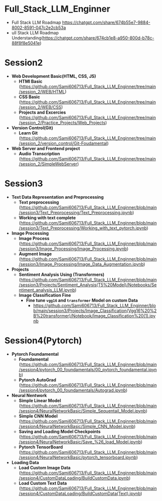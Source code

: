 # Full_Stack_LLM_Enginner
- Full Stack LLM Roadmap https://chatgpt.com/share/674b55e7-9884-8002-8591-047c2e2cb53a
- ull Stack LLM Roadmap Understanding(https://chatgpt.com/share/674cb1e8-a950-800d-b78c-88f8f8e5041e)

# Session2
  - **Web Development Basic(HTML, CSS, JS)**
    - **HTMl Basic** (https://github.com/Sami606713/Full_Stack_LLM_Enginner/tree/main/session_2/WEB/HTML)
    - **CSS Basic** (https://github.com/Sami606713/Full_Stack_LLM_Enginner/tree/main/session_2/WEB/CSS)
    - **Projects and Excercies** (https://github.com/Sami606713/Full_Stack_LLM_Enginner/tree/main/session_2/Practice_Projects/Web_Projects)
  - **Version Control(Git)**
      - **Learn Git** (https://github.com/Sami606713/Full_Stack_LLM_Enginner/tree/main/session_2/version_control/Git-Foudamental)
  - **Web Server and Frontend project**
      - **Audio Transcription** (https://github.com/Sami606713/Full_Stack_LLM_Enginner/tree/main/session_2/SimpleWebServer)

# Session3
  - **Text Data Representation and Preprocessing**
     - **Text preprocessing**  (https://github.com/Sami606713/Full_Stack_LLM_Enginner/blob/main/session3/Text_Preprocessing/Text_Preprocessing.ipynb)  
     - **Working with text complete**  (https://github.com/Sami606713/Full_Stack_LLM_Enginner/blob/main/session3/Text_Preprocessing/Working_with_text_pytorch.ipynb)
  - **Image Processing**
      - **Image Process** (https://github.com/Sami606713/Full_Stack_LLM_Enginner/blob/main/session3/Image_Processing/Image_Processing.ipynb)
      - **Augment Image** (https://github.com/Sami606713/Full_Stack_LLM_Enginner/blob/main/session3/Image_Processing/Image_Data_Augmentation.ipynb)
  - **Projects**
     - **Sentiment Analysis Using (Transformers)** (https://github.com/Sami606713/Full_Stack_LLM_Enginner/blob/main/session3/Projects/Sentiment_Analysis(T5%20Model)/Notebooks/Sentiment_analysis_LLM.ipynb)
     - **Image Classification Fine**
       - **Fine tune `vgg16` and `transformer` Model on custom Data**
           - https://github.com/Sami606713/Full_Stack_LLM_Enginner/blob/main/session3/Projects/Image_Classification(Vgg16%20%2B%20transformer)/Notebook/Image_Classification%20(1).ipynb


# Session4(Pytorch)
  - **Pytorch Foundamental**
    - **Foundamental** (https://github.com/Sami606713/Full_Stack_LLM_Enginner/blob/main/session4/pytorch_00_foundamentals/00_pytorch_foundamental.ipynb)
    -  **Pytorch AutoGrad** (https://github.com/Sami606713/Full_Stack_LLM_Enginner/blob/main/session4/pytorch_00_foundamentals/Autograd.ipynb)
  - **Neural Nentwork**
     - **Simple Linear Model** (https://github.com/Sami606713/Full_Stack_LLM_Enginner/blob/main/session4/NeuralNetworkBasic/Simple_Sequentail_Model.ipynb)
     - **Simple CNN Model** (https://github.com/Sami606713/Full_Stack_LLM_Enginner/blob/main/session4/NeuralNetworkBasic/Simple_CNN_Model.ipynb)
     - **Saving and Loading Model Checkpoints** (https://github.com/Sami606713/Full_Stack_LLM_Enginner/blob/main/session4/NeuralNetworkBasic/Save_%26_load_Model.ipynb)
     - **Pytorch TensorBoard** (https://github.com/Sami606713/Full_Stack_LLM_Enginner/blob/main/session4/NeuralNetworkBasic/pytorch_tensorboard.ipynb)
  - **Loading Data**
    - **Load Custom Image Data** (https://github.com/Sami606713/Full_Stack_LLM_Enginner/blob/main/session4/CustomDataLoading/BuildCustomData.ipynb)
    - **Load Custom Text Data** (https://github.com/Sami606713/Full_Stack_LLM_Enginner/blob/main/session4/CustomDataLoading/BuildCustomData(Text).ipynb)
